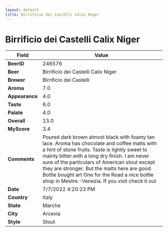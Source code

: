 ```yaml
---
layout: default
title: Birrificio dei Castelli Calix Niger
---
```


# Birrificio dei Castelli Calix Niger

| Field         | Value     |
|---------------|-----------|
| **BeerID** | 246576 |
| **Beer** | Birrificio dei Castelli Calix Niger |
| **Brewer** | Birrificio dei Castelli |
| **Aroma** | 7.0 |
| **Appearance** | 4.0 |
| **Taste** | 6.0 |
| **Palate** | 4.0 |
| **Overall** | 13.0 |
| **MyScore** | 3.4 |
| **Comments** | Poured dark brown almost black with foamy tan lace. Aroma has chocolate and coffee malts with a hint of stone fruits. Taste is lightly sweet to mainly bitter.with a long dry finish. I am never sure of the particulars of American stout except they are stronger. But the malts here are good. Bottle bought art One for the Road a nice bottle shop in Mestre.-Venezia.  If you visit check it out  |
| **Date** | 7/7/2022 4:20:23 PM |
| **Country** | Italy |
| **State** | Marche |
| **City** | Arcevia |
| **Style** | Stout |
